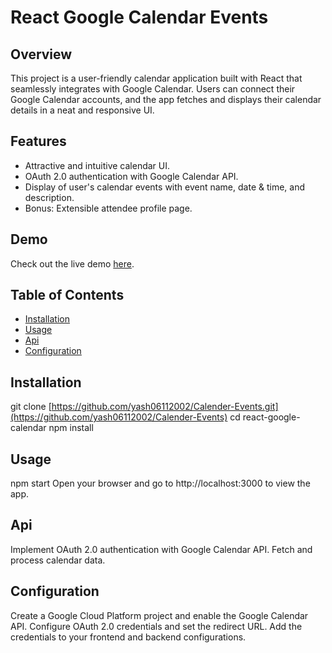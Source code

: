 # React Google Calendar Events

## Overview

This project is a user-friendly calendar application built with React that seamlessly integrates with Google Calendar. Users can connect their Google Calendar accounts, and the app fetches and displays their calendar details in a neat and responsive UI.

## Features

- Attractive and intuitive calendar UI.
- OAuth 2.0 authentication with Google Calendar API.
- Display of user's calendar events with event name, date & time, and description.
- Bonus: Extensible attendee profile page.

## Demo

Check out the live demo [here](link-to-live-demo).

## Table of Contents

- [Installation](#installation)
- [Usage](#usage)
- [Api](#api)
- [Configuration](#configuration)

## Installation

git clone [https://github.com/yash06112002/Calender-Events.git](https://github.com/yash06112002/Calender-Events)
cd react-google-calendar
npm install

## Usage

npm start
Open your browser and go to http://localhost:3000 to view the app.

## Api

Implement OAuth 2.0 authentication with Google Calendar API.
Fetch and process calendar data.

## Configuration

Create a Google Cloud Platform project and enable the Google Calendar API.
Configure OAuth 2.0 credentials and set the redirect URL.
Add the credentials to your frontend and backend configurations.

